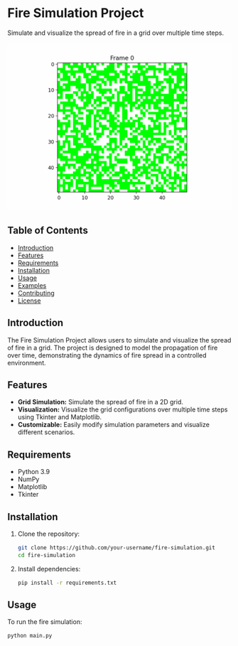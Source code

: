 # Fire Simulation Project

Simulate and visualize the spread of fire in a grid over multiple time steps.


![Alt text](animation_50_0.6_8.gif)
## Table of Contents

- [Introduction](#introduction)
- [Features](#features)
- [Requirements](#requirements)
- [Installation](#installation)
- [Usage](#usage)
- [Examples](#examples)
- [Contributing](#contributing)
- [License](#license)

## Introduction

The Fire Simulation Project allows users to simulate and visualize the spread of fire in a grid. The project is designed to model the propagation of fire over time, demonstrating the dynamics of fire spread in a controlled environment.

## Features

- **Grid Simulation:** Simulate the spread of fire in a 2D grid.
- **Visualization:** Visualize the grid configurations over multiple time steps using Tkinter and Matplotlib.
- **Customizable:** Easily modify simulation parameters and visualize different scenarios.

## Requirements

- Python 3.9
- NumPy
- Matplotlib
- Tkinter

## Installation

1. Clone the repository:

    ```bash
    git clone https://github.com/your-username/fire-simulation.git
    cd fire-simulation
    ```

2. Install dependencies:

    ```bash
    pip install -r requirements.txt
    ```

## Usage

To run the fire simulation:

```bash
python main.py
